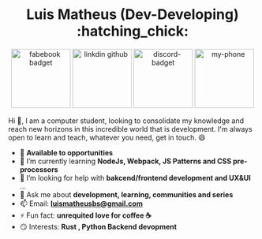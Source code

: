 
<h1 align='center'>
  Luis Matheus (Dev-Developing) :hatching_chick:
</h1>

<p align='center'>
  <a href='https://www.facebook.com/luis.matheus.bs' ><img src='https://svgshare.com/i/Mpw.svg' width='120px' title='fabebook badget' /></a>
  <a href='https://www.linkedin.com/in/luismatheus-bs/' ><img src='https://svgshare.com/i/Mq7.svg' width='120px' title='linkdin github' /></a>
  <a href='https://discord.gg/FfAfgC' ><img src='https://svgshare.com/i/Moj.svg' width='120px' title='discord-badget' /></a>
  <a href='https://wa.me/5511931439488'><img src='https://svgshare.com/i/Mpk.svg' width='120px' title='my-phone' /></a>
</p>
<!--**LuisMatheus-dev/LuisMatheus-dev** is a ✨ _special_ ✨ repository because its `README.md` (this file) appears on your GitHub profile.-->

Hi 👋, I am a computer student, looking to consolidate my knowledge and reach new horizons in this incredible world that is development.
I'm always open to learn and teach, whatever you need, get in touch. :smile:


- 🔭 **Available to opportunities**
- 🌱 I’m currently learning **NodeJs, Webpack, JS Patterns and CSS pre-processors**
- 🤔 I’m looking for help with **bakcend/frontend development and UX&UI**  ...
- 💬 Ask me about **development, learning, communities and series**
- 📫 Email: **luismatheusbs@gmail.com**
- ⚡ Fun fact: **unrequited love for coffee :coffee:**
- 😏 Interests: **Rust , Python Backend devopment**


